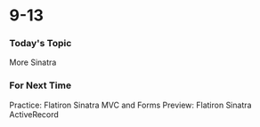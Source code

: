 # 9-13


### Today's Topic
More Sinatra


### For Next Time
Practice: Flatiron Sinatra MVC and Forms
Preview: Flatiron Sinatra ActiveRecord
